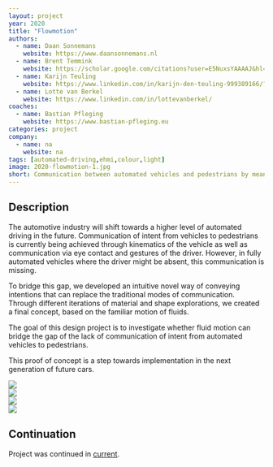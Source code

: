 ```yaml
---
layout: project
year: 2020
title: "Flowmotion"
authors:
  - name: Daan Sonnemans
    website: https://www.daansonnemans.nl
  - name: Brent Temmink
    website: https://scholar.google.com/citations?user=E5NuxsYAAAAJ&hl=en
  - name: Karijn Teuling
    website: https://www.linkedin.com/in/karijn-den-teuling-999389166/?originalSubdomain=nl
  - name: Lotte van Berkel
    website: https://www.linkedin.com/in/lottevanberkel/
coaches:
  - name: Bastian Pfleging
    website: https://www.bastian-pfleging.eu
categories: project
company:
  - name: na
    website: na
tags: [automated-driving,ehmi,colour,light]
image: 2020-flowmotion-1.jpg
short: Communication between automated vehicles and pedestrians by means of liquid. 
---
```


## Description
The automotive industry will shift towards a higher level of automated driving in the future. Communication of intent from vehicles to pedestrians is currently being achieved through kinematics of the vehicle as well as communication via eye contact and gestures of the driver. However, in fully automated vehicles where the driver might be absent, this communication is missing.

To bridge this gap, we developed an intuitive novel way of conveying intentions that can replace the traditional modes of communication. Through different iterations of material and shape explorations, we created a final concept, based on the familiar motion of fluids.

The goal of this design project is to investigate whether fluid motion can bridge the gap of the lack of communication of intent from automated vehicles to pedestrians.

This proof of concept is a step towards implementation in the next generation of future cars.

<div class="project-image">
  <img src="/assets/img/2020-flowmotion-2.jpg">
</div>
<div class="project-image">
  <img src="/assets/img/2020-flowmotion-3.jpg">
</div>
<div class="project-image">
  <img src="/assets/img/2020-flowmotion-4.jpg">
</div>
<div class="project-image">
  <img src="/assets/img/2020-flowmotion-5.jpg">
</div>

## Continuation
Project was continued in [current](/current).
